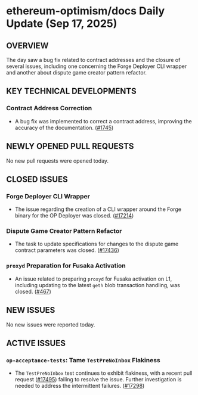 # ethereum-optimism/docs Daily Update (Sep 17, 2025)
## OVERVIEW 
The day saw a bug fix related to contract addresses and the closure of several issues, including one concerning the Forge Deployer CLI wrapper and another about dispute game creator pattern refactor.

## KEY TECHNICAL DEVELOPMENTS

### Contract Address Correction
* A bug fix was implemented to correct a contract address, improving the accuracy of the documentation. ([#1745](https://github.com/ethereum-optimism/docs/pull/1745))

## NEWLY OPENED PULL REQUESTS
No new pull requests were opened today.

## CLOSED ISSUES

### Forge Deployer CLI Wrapper
* The issue regarding the creation of a CLI wrapper around the Forge binary for the OP Deployer was closed. ([#17214](https://github.com/ethereum-optimism/docs/issues/17214))

### Dispute Game Creator Pattern Refactor
* The task to update specifications for changes to the dispute game contract parameters was closed. ([#17436](https://github.com/ethereum-optimism/docs/issues/17436))

### `proxyd` Preparation for Fusaka Activation
* An issue related to preparing `proxyd` for Fusaka activation on L1, including updating to the latest `geth` blob transaction handling, was closed. ([#467](https://github.com/ethereum-optimism/docs/issues/467))

## NEW ISSUES
No new issues were reported today.

## ACTIVE ISSUES

### `op-acceptance-tests`: Tame `TestPreNoInbox` Flakiness
* The `TestPreNoInbox` test continues to exhibit flakiness, with a recent pull request ([#17495](https://github.com/ethereum-optimism/optimism/pull/17495)) failing to resolve the issue. Further investigation is needed to address the intermittent failures. ([#17298](https://github.com/ethereum-optimism/docs/issues/17298))